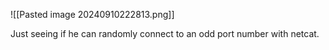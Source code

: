 ![[Pasted image 20240910222813.png]]

Just seeing if he can randomly connect to an odd port number with netcat.

